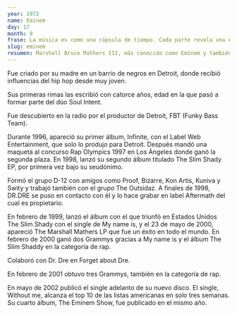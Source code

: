 ```yaml
---
year: 1972
name: Eminem
day: 17
month: 9
frase: La música es como una cápsula de tiempo. Cada parte revela una etapa de mi vida que fue o una etapa de mi vida que es ahora mismo.
slug: eminem
resumen: Marshall Bruce Mathers III, más conocido como Eminem y también por su álter ego "Slim Shady", rapero, cantante, productor discográfico y actor estadounidense.
---
```


Fue criado por su madre en un barrio de negros en Detroit, donde recibió influencias del hip hop desde muy joven.

Sus primeras rimas las escribió con catorce años, edad en la que pasó a formar parte del dúo Soul Intent.

Fue descubierto en la radio por el productor de Detroit, FBT (Funky Bass Team).

Durante 1996, apareció su primer álbum, Infinite, con el Label Web Entertainment, que solo lo produjo para Detroit. Después mandó una maqueta al concurso Rap Olympics 1997 en Los Ángeles donde ganó la segunda plaza.
En 1998, lanzó su segundo álbum titulado The Slim Shady EP, por primera vez bajo su seudónimo.

Formó el grupo D-12 con amigos como Proof, Bizarre, Kon Artis, Kuniva y Swity y trabajó también con el grupo The Outsidaz. A finales de 1998, DR.DRE se puso en contacto con él y lo hace grabar en label Aftermath del cual es propietario.

En febrero de 1999, lanzó el álbum con el que triunfó en Estados Unidos The Slim Shady con el single de My name is, y el 23 de mayo de 2000, apareció The Marshall Mathers LP que fue un éxito en todo el mundo. En febrero de 2000 ganó dos Grammys gracias a My name is y el álbum The Slim Shaddy en la categoría de rap.

Colaboró con Dr. Dre en Forget about Dre.

En febrero de 2001 obtuvo tres Grammys, también en la categoría de rap.

En mayo de 2002 publicó el single adelanto de su nuevo disco. El single, Without me, alcanza el top 10 de las listas americanas en solo tres semanas. Su cuarto álbum, The Eminem Show, fue publicado en el mismo año.
